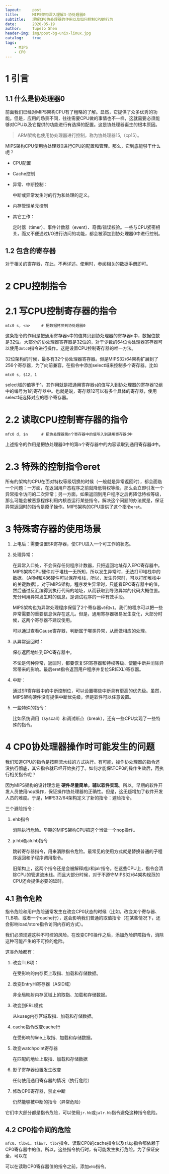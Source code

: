 ```yaml
---
layout:     post
title:      MIPS架构深入理解3-协处理器0
subtitle:   理解CP0协处理器的作用以及如何控制CPU的行为
date:       2020-05-19
author:     Tupelo Shen
header-img: img/post-bg-unix-linux.jpg
catalog:    true
tags:
    - MIPS
    - CP0
---
```


# 1 引言

## 1.1 什么是协处理器0
前面我们已经对MIPS架构CPU有了粗略的了解。显然，它提供了众多优秀的功能。但是，应用的场景不同，往往需要CPU做的事情也不一样，这就需要必须能够对CPU以及它提供的功能进行有选择的配置。这是协处理器诞生的根本原因。

> ARM架构也使用协处理器进行控制，称为协处理器15,（cp15）。

MIPS架构CPU使用协处理器0进行CPU的配置和管理。那么，它到底能够干什么呢？

* CPU配置

* Cache控制

* 异常、中断控制：

    中断或异常发生时的行为和处理的定义。

* 内存管理单元控制

* 其它工作：

    定时器（timer）、事件计数器（event）、奇偶/错误校验。一些与CPU紧密相关，而又不便通过I/O进行访问的功能，都会被添加到协处理器0中进行控制。

## 1.2 包含的寄存器

对于相关的寄存器，在此，不再详述。使用时，参阅相关的数据手册即可。

# 2 CPU控制指令

# 2.1 写CPU控制寄存器的指令

    mtc0 s, <n>     # 把数据拷贝到协处理器0

这条指令的作用是把通用寄存器s中的值拷贝到协处理器的寄存器n中，数据位数是32位。大部分的协处理器寄存器是32位的，对于少数的64位协处理器寄存器可以使用`dmtc0`指令进行操作。这是设置CPU控制寄存器的唯一方法。

32位架构的时候，最多有32个协处理器寄存器。但是MIPS32/64架构扩展到了256个寄存器，为了向前兼容，在指令中添加select域来控制多个寄存器。比如

    mtc0 s, $12, 1

select域的值等于1，其作用就是把通用寄存器s的值写入到协处理器的寄存器12组中的编号为1的寄存器中。也就是说，寄存器12可以有多个具体的寄存器，使用select域选择对应的哪个寄存器。

# 2.2 读取CPU控制寄存器的指令

    mfc0 d, $n      # 把协处理器第n个寄存器中的值写入到通用寄存器d中

上述指令的作用是把协处理器0中的第n个寄存器中的内容读取到通用寄存器d中。

# 2.3 特殊的控制指令eret

所有的架构的CPU在面对特权等级切换的时候（一般就是异常返回时），都会面临一个问题：一方面，在返回用户态程序之前就降低特权等级，那么会立即引发一个异常指令访问的二次异常；另一方面，如果返回到用户程序之后再降低特权等级，那么可能会被恶意程序利用内核态运行某些指令。解决这个问题的办法就是，保证异常返回时的指令是原子操作。MIPS架构的CPU提供了这个指令`eret`。

# 3 特殊寄存器的使用场景

1. 上电后：需要设置SR寄存器，使CPU进入一个可工作的状态。

2. 处理异常：

    在异常入口处，不会保存任何程序计数器，只把返回地址存入EPC寄存器中。MIPS架构CPU硬件对于堆栈一无所知，所以发生异常时，无法打印堆栈中的数据。（ARM和X86硬件可以保存堆栈，所以，发生异常时，可以打印堆栈中的关键数据）。对于MIPS架构，程序发生异常时，只能看EPC寄存器中的值，然后通过反汇编得到执行代码的地址，从而获取到导致异常的代码大概位置。充分利用异常发生时的信息，是调试程序的一种有效手段。

    MIPS架构也为异常处理程序保留了2个寄存器`v0`和`v1`。我们的程序可以把一些异常需要的重要信息保存在这儿。但是，通用寄存器极易发生变化，大部分时候，这两个寄存器不建议使用。

    可以通过查看Cause寄存器，判断属于哪类异常，从而做相应的处理。

3. 从异常返回时：

    保存返回地址到EPC寄存器中。

    不论是何种异常，返回时，都要恢复SR寄存器和特权等级、使能中断并消除异常带来的影响。最后eret指令返回用户程序并复位SR(EXL)寄存器。

4. 中断：

    通过SR寄存器中的中断控制位，可以设置哪些中断具有更高的优先级。虽然，MIPS架构硬件没有提供中断优先级，但是软件可以任意设置。

5. 一些特殊的指令：

    比如系统调用（syscall）和调试断点（break），还有一些CPU实现了一些特殊的指令。

# 4 CP0协处理器操作时可能发生的问题

我们知道CPU的指令是按照流水线的方式执行。有可能，操作协处理器的指令还没执行彻底，其它指令就已经开始执行了。如何才能保证CP0的操作生效后，再执行相关指令呢？

因为MIPS架构的设计理念是 **硬件尽量简单，辅以软件实现**。所以，早期的软件开发人员使用nop操作，保证操作协处理器的正确性。但是，这无疑增加了软件开发人员的难度。于是，MIPS32/64架构定义了新的指令：避险指令。

三个避险指令：

1. ehb指令

    消除执行危险。早期的MIPS架构CPU把这个当做一个nop操作。

2. jr.hb和jalr.hb指令

    跳转寄存器指令，用来消除指令危险。最常见的使用方式就是替换普通的子程序返回和子程序调用指令。

    旧架构上，这两个指令还是会被解释成jr和jalr指令。在这些CPU上，指令会清除CPU的管道流水线。而且大部分时候，对于不遵守MIPS32/64架构规范的CPU还会提供必要的延时。

## 4.1 指令危险

指令危险和用户危险通常发生在改变CP0状态的时候（比如，改变某个寄存器、TLB项、或者一个cache行），这会影响我们普通的取值指令（在某些情况下，还会影响load/store指令访问内存的方式）。

我们必须规避这种不可控的风险。在改变CP0操作之后，添加危险屏障指令，消除这种可能产生的不可控的危险。

这类危险都有：

1. 改变TLB项：

    在受影响的内存页上取指、加载和存储数据。

2. 改变EntryHi寄存器（ASID域）

    非全局映射内存区域上的取指、加载和存储数据。

3. 改变到ERL模式

    从kuseg内存区域取指、加载和存储数据。
 
4. cache指令改变cache行

    在受影响的line上取指、加载和存储数据。

5. 改变watchpoint寄存器

    在匹配的地址上取指、加载和存储数据

6. 影子寄存器设置发生改变

    任何使用通用寄存器的情况（执行危险）

7. 修改CP0寄存器，禁止中断

    仍然能够被中断的指令（异常危险）

它们中大部分都是指令危险，可以使用`jr.hb`或`jalr.hb`指令避免这种指令危险。

## 4.2 CP0指令间的危险

`mfc0`、`tlbwi`、`tlbwr`、`tlbr`指令、读取CP0的cache指令以及`tlbp`指令都依赖于CP0寄存器中的值。所以，这些指令执行时，有可能发生执行危险。为了保证安全，可以在

可以在读取CP0寄存器值的指令之前，添加`ehb`指令。